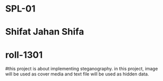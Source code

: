 # SPL-01
# Shifat Jahan Shifa
# roll-1301

#this project is about implementing steganography. in this project, image will be used as cover media and text file will be used as hidden data.
